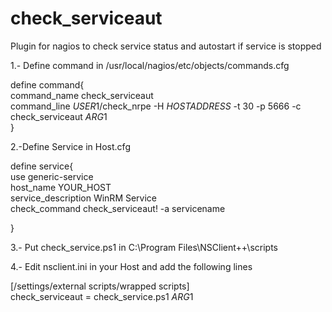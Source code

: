 # check_serviceaut


Plugin for nagios to check service status and autostart if service is stopped

1.- Define command in /usr/local/nagios/etc/objects/commands.cfg

define command{ <br/>
	command_name	check_serviceaut <br/>
	command_line	$USER1$/check_nrpe -H $HOSTADDRESS$ -t 30 -p 5666 -c check_serviceaut $ARG1$ <br/>
}

2.-Define Service in Host.cfg 

define service{<br/>
	use						        generic-service<br/>
	host_name				      YOUR_HOST<br/>
	service_description		WinRM Service<br/>
	check_command			    check_serviceaut! -a servicename <br/>
	
}

3.- Put check_service.ps1 in C:\Program Files\NSClient++\scripts<br/>

4.- Edit nsclient.ini in your Host and add the following lines<br/>

[/settings/external scripts/wrapped scripts]<br/>
check_serviceaut = check_service.ps1  $ARG1$ 
